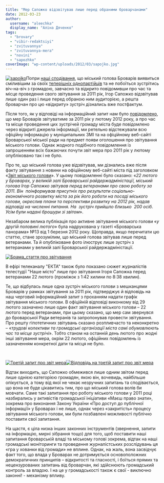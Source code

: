 ```yaml
---
title: "Мер Сапожко відзвітував лише перед обраними броварчанами"
date: 2012-03-23
author: 
  username: "aleechka"
  display_name: "Аліна Дяченко"
tags: 
  - "brovary"
  - "vibir-redaktsiyi"
  - "zvituvannya"
  - "zvituvannya-mera"
  - "novini"
  - "sapozhko"
coverImage: "wp-content/uploads/2012/03/sapojko.jpg"
---
```


[![](https://mpz.brovary.org/wp-content/uploads/2012/03/sapojko.jpg "sapojko")](https://mpz.brovary.org/wp-content/uploads/2012/03/sapojko.jpg)Попри [наші сподівання](https://mpz.brovary.org/miskiy-golova-zvituvatime-u-lyutomu-2/), що міський голова Броварів виявиться сміливішим за своїх [теперішніх однопартійців](https://mpz.brovary.org/u-brovarah-na-zvituvanna-partii-regioniv-zabuli-zaprositi-viborciv/) та не побоїться зустрітись віч-на-віч з громадою, завчасно та відкрито повідомивши про час та місце проведення свого звітування за 2011 рік, Ігор Сапожко відзвітував лише один раз і лише перед обраною ним аудиторією, а решта броварчан про цю «відкриту» зустріч дізнались вже постфактум.

Після того, як у відповіді на інформаційний запит нам було [повідомлено](https://mpz.brovary.org/miskiy-golova-zvituvatime-u-lyutomu-2/), що мер Броварів звітуватиме за 2011 рік у лютому 2012 року, а про час та місце проведення цих зустрічей громаду міста буде повідомлено через відкриті джерела інформації, ми ретельно відстежували всю офіційну інформацію у муніципальних ЗМІ та на офіційному веб-сайті Броварської міської ради на предмет появи оголошення про звітування міського голови. Однак жодного подібного повідомлення із запрошенням всіх бажаючих почути звіт мера про 2011 рік у лютому опубліковано так і не було.

Про те, що міський голова уже відзвітував, ми дізнались вже після факту звітування з новини на офіційному веб-сайті міста під заголовком «[Звіт міського голови](https://docs.brovary.org/p710/23.02.2012)». У цьому повідомленні було сказано: «_22 лютого у Броварах, у великій залі Броварської райдержадміністації, міський голова Ігор Сапожко звітував перед ветеранами про свою роботу за 2011. Він  поінформував присутніх про результати соціально-економічного розвитку міста за рік його роботи на посаді міського голови, окреслив плани та перспективи розвитку на 2012 рік, надав відповіді на численні питання. На  зустріч прийшло близько  200 осіб. Усім були надані брошури зі звітом_».

Незабаром велика публікація про активне звітування міського голови «_у другій половині лютого_» була надрукована у газеті «Броварська панорама» №13 від 1 березня 2012 року. Щоправда, якщо перечитати цю статтю, стане зрозумілим, що міський голова звітував лише перед ветеранами. Та й опубліковане фото ілюструє лише зустріч з ветеранами у великій залі Броварської райдержадміністації.

[![](https://mpz.brovary.org/wp-content/uploads/2012/03/Brama_stattya-pro-zvituvannya.jpg "Брама_стаття про звітування")](https://mpz.brovary.org/wp-content/uploads/2012/03/Brama_stattya-pro-zvituvannya.jpg)

В ефірі телеканалу "ЕКТА" також було показано сюжет журналістів телестудії "Наше місто" лише про звітування Ігоря Сапожка перед ветеранами 22 лютого (проміжок з 1:42 хилини по 8:38 хвилин).

Те, що відбулась лише одна зустріч міського голови з мешканцями Броварів у рамках звітування за 2011 рік, підтверджує й відповідь на наш черговий інформаційний запит з проханням надати графік звітування міського голови. В офіційній відповіді виконкому від 29 лютого зазначено лише один факт звітування міського голови – 22 лютого перед ветеранами, при цьому сказано, що мер сам звернувся до броварської Ради ветеранів та запропонував провести звітування. Про решту гіпотетичних звітувань сказано розпливчасто та неконкретно – «_трудові колективи та громадські організації міста самі обумовлюють час та місце зустрічі_». Тобто станом на останній день лютого про жодні інші звітування мера, окрім 22 лютого, офіційних повідомлень із зазначенням конкретної дати та місця не було.

 

[![](https://mpz.brovary.org/wp-content/uploads/2012/03/Tretiy-zapit-pro-zvit-mera.jpg "Третій запит про звіт мера")](https://mpz.brovary.org/wp-content/uploads/2012/03/Tretiy-zapit-pro-zvit-mera.jpg)[![](https://mpz.brovary.org/wp-content/uploads/2012/03/Vidpovid-na-tretiy-zapit-pro-zvit-mera.jpg "Відповідь на третій запит про звіт мера")](https://mpz.brovary.org/wp-content/uploads/2012/03/Vidpovid-na-tretiy-zapit-pro-zvit-mera.jpg)

Відтак виходить, що Сапожко обмежився лише одним звітом перед лише однією категорією громадян, якою він, вочевидь, найбільше опікується, а тому від якої не чекає незручних запитань та сподівається, що вона не буде цікавитись тим, про що міський голова волів би мовчати. Саме такі запитання про роботу міського голови у 2011 році назбирались у активістів громадської ініціативи «Маєш право знати», зокрема про виконання Закону України «Про доступ до публічної інформації» у Броварах і не лише, однак через «закритість» процесу звітування міського голови, ми були позбавлені можливості публічно поставити свої запитання.

На щастя, є ціла низка інших законних інструментів (звернення, запити на інформацію, мирні зібрання тощо) для того, щоб поставити наші запитання броварській владі та міському голові зокрема, відтак на наші громадські моніторинги та проведення журналістських розслідувань ця «гра у хованки від громади» не вплине. Однак, на жаль, вона засвідчує факт того, що влада у Броварах не дотримується основоположних демократичних принципів – відкритості та гласності, і боїться прямих та нецензурованих запитань від броварчан, які здійснюють громадський контроль за владою. І на це у громадськості також є свої - виключно законні! - механізму впливу.
